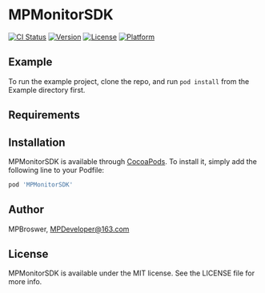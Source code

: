 # MPMonitorSDK

[![CI Status](https://img.shields.io/travis/MPBroswer/MPMonitorSDK.svg?style=flat)](https://travis-ci.org/MPBroswer/MPMonitorSDK)
[![Version](https://img.shields.io/cocoapods/v/MPMonitorSDK.svg?style=flat)](https://cocoapods.org/pods/MPMonitorSDK)
[![License](https://img.shields.io/cocoapods/l/MPMonitorSDK.svg?style=flat)](https://cocoapods.org/pods/MPMonitorSDK)
[![Platform](https://img.shields.io/cocoapods/p/MPMonitorSDK.svg?style=flat)](https://cocoapods.org/pods/MPMonitorSDK)

## Example

To run the example project, clone the repo, and run `pod install` from the Example directory first.

## Requirements

## Installation

MPMonitorSDK is available through [CocoaPods](https://cocoapods.org). To install
it, simply add the following line to your Podfile:

```ruby
pod 'MPMonitorSDK'
```

## Author

MPBroswer, MPDeveloper@163.com

## License

MPMonitorSDK is available under the MIT license. See the LICENSE file for more info.
